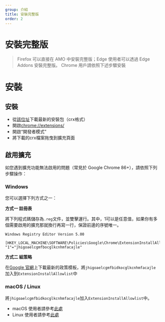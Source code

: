 ```yaml
---
group: 介紹
title: 安裝完整版
order: 2
---
```


# 安裝完整版

> Firefox 可以直接在 AMO 中安裝完整版；Edge 使用者可以透過 Edge Addons 安裝完整版。 Chrome 用戶請依照下述步驟安裝

# 安裝
## 安裝
* 從[該位址](https://github.com/FirefoxBar/HeaderEditor/issues/286)下載最新的安裝包（crx格式）
* 開啟[chrome://extensions/](chrome://extensions/)
* 開啟“開發者模式”
* 將下載的crx檔案拖曳到擴充頁面

## 啟用擴充

如您遇到擴充功能無法啟用的問題（常見於 Google Chrome 86+），請依照下列步驟操作：

### Windows

您可以選擇下列方式之一：

**方式一 註冊表**

將下列程式碼儲存為`.reg`文件，並雙擊運行。其中，1可以是任意值，如果你有多個需要啟用的擴充那就換行再寫一行，保證前邊的序號唯一。

```
Windows Registry Editor Version 5.00

[HKEY_LOCAL_MACHINE\SOFTWARE\Policies\Google\Chrome\ExtensionInstallAllowlist]
"1"="jhigoaelcgmfbocglkcnhmfacajle"
```

**方式二 組策略**

在[Google 官網](https://support.google.com/chrome/a/answer/7532015?hl=zh-Hant)上下載最新的政策模板，將`jhigoaelcgmfbidkocglkcnhmfacajle`加入到`ExtensionInstallAllowlist`中

### macOS / Linux

將`jhigoaelcgmfbidkocglkcnhmfacajle`加入`ExtensionInstallAllowlist`中。

* macOS 使用者請參考[此處](https://support.google.com/chrome/a/answer/7517624?hl=zh-Hant)
* Linux 使用者請參考[此處](https://support.google.com/chrome/a/answer/7517525?hl=zh-Hant)
